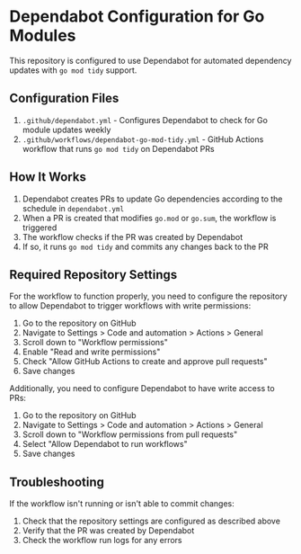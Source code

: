 # Dependabot Configuration for Go Modules

This repository is configured to use Dependabot for automated dependency updates with `go mod tidy` support.

## Configuration Files

1. `.github/dependabot.yml` - Configures Dependabot to check for Go module updates weekly
2. `.github/workflows/dependabot-go-mod-tidy.yml` - GitHub Actions workflow that runs `go mod tidy` on Dependabot PRs

## How It Works

1. Dependabot creates PRs to update Go dependencies according to the schedule in `dependabot.yml`
2. When a PR is created that modifies `go.mod` or `go.sum`, the workflow is triggered
3. The workflow checks if the PR was created by Dependabot
4. If so, it runs `go mod tidy` and commits any changes back to the PR

## Required Repository Settings

For the workflow to function properly, you need to configure the repository to allow Dependabot to trigger workflows with write permissions:

1. Go to the repository on GitHub
2. Navigate to Settings > Code and automation > Actions > General
3. Scroll down to "Workflow permissions"
4. Enable "Read and write permissions"
5. Check "Allow GitHub Actions to create and approve pull requests"
6. Save changes

Additionally, you need to configure Dependabot to have write access to PRs:

1. Go to the repository on GitHub
2. Navigate to Settings > Code and automation > Actions > General
3. Scroll down to "Workflow permissions from pull requests"
4. Select "Allow Dependabot to run workflows"
5. Save changes

## Troubleshooting

If the workflow isn't running or isn't able to commit changes:

1. Check that the repository settings are configured as described above
2. Verify that the PR was created by Dependabot
3. Check the workflow run logs for any errors
